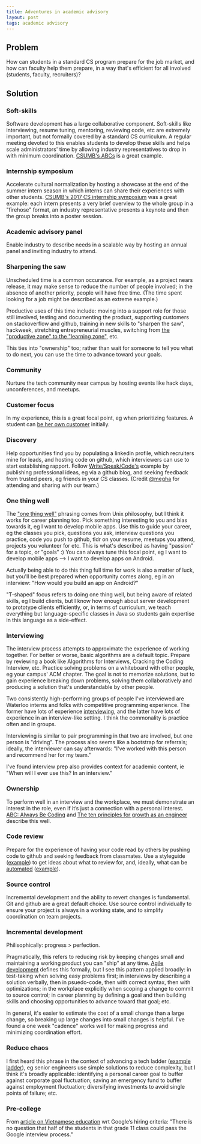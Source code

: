 ```yaml
---
title: Adventures in academic advisory
layout: post
tags: academic advisory
---
```



## Problem

How can students in a standard CS program prepare for the job market, and how can faculty help them prepare, in a way that's efficient for all involved (students, faculty, recruiters)?

## Solution

### Soft-skills

Software development has a large collaborative component. Soft-skills like interviewing, resume tuning, mentoring, reviewing code, etc are extremely important, but not formally covered by a standard CS curriculum. A regular meeting devoted to this enables students to develop these skills and helps scale administrators' time by allowing industry representatives to drop in with minimum coordination. [CSUMB's ABCs](https://csumb.edu/scd/academic-support-services) is a great example.

### Internship symposium

Accelerate cultural normalization by hosting a showcase at the end of the summer intern season in which interns can share their experiences with other students. [CSUMB's 2017 CS internship symposium](https://twitter.com/erikeldridge/status/901681673066053632) was a great example: each intern presents a very brief overview to the whole group in a "firehose" format, an industry representative presents a keynote and then the group breaks into a poster session.

### Academic advisory panel

Enable industry to describe needs in a scalable way by hosting an annual panel and inviting industry to attend.

### Sharpening the saw

Unscheduled time is a common occurance. For example, as a project nears release, it may make sense to reduce the number of people involved; in the absence of another priority, people will have free time. (The time spent looking for a job might be described as an extreme example.)

Productive uses of this time include: moving into a support role for those still involved, testing and documenting the product, supporting customers on stackoverflow and github, training in new skills to "sharpen the saw", hackweek, stretching entrepreneurial muscles, switching from [the "productive zone" to the "learning zone"](https://m.subbu.org/accept-tentative-decline-f12185b31259#a012), etc.

This ties into "ownership" too; rather than wait for someone to tell you what to do next, you can use the time to advance toward your goals.

### Community

Nurture the tech community near campus by hosting events like hack days, unconferences, and meetups.

### Customer focus

In my experience, this is a great focal point, eg when prioritizing features. A student can [be her own customer](http://paulgraham.com/startupideas.html) initially.

### Discovery

Help opportunities find you by populating a linkedin profile, which recruiters mine for leads, and hosting code on github, which interviewers can use to start establishing rapport. Follow [Write/Speak/Code's](http://www.writespeakcode.com/) example by publishing professional ideas, eg via a github blog, and seeking feedback from trusted peers, eg friends in your CS classes. (Credit [@megha](https://twitter.com/megha) for attending and sharing with our team.)

### One thing well

The ["one thing well"](https://en.wikipedia.org/wiki/Unix_philosophy#Do_One_Thing_and_Do_It_Well) phrasing comes from Unix philosophy, but I think it works for career planning too. Pick something interesting to you and bias towards it, eg I want to develop mobile apps. Use this to guide your career, eg the classes you pick, questions you ask, interview questions you practice, code you push to github, tldr on your resume, meetups you attend, projects you volunteer for etc. This is what's described as having "passion" for a topic, or "goals" :) You can always tune this focal point, eg I want to develop mobile apps --> I want to develop apps on Android.

Actually being able to do this thing full time for work is also a matter of luck, but you'll be best prepared when opportunity comes along, eg in an interview: "How would you build an app on Android?"

"T-shaped" focus refers to doing one thing well, but being aware of related skills, eg I build clients, but I know how enough about server development to prototype clients efficiently, or, in terms of curriculum, we teach everything but language-specific classes in Java so students gain expertise in this language as a side-effect.

### Interviewing

The interview process attempts to approximate the experience of working together. For better or worse, basic algorithms are a default topic. Prepare by reviewing a book like Algorithms for Interviews, Cracking the Coding Interview, etc. Practice solving problems on a whiteboard with other people, eg your campus' ACM chapter. The goal is not to memorize solutions, but to gain experience breaking down problems, solving them collaboratively and producing a solution that's understandable by other people.

Two consistently high-performing groups of people I've interviewed are Waterloo interns and folks with competitive programming experience. The former have lots of experience [interviewing](https://uwaterloo.ca/co-operative-education/get-hired/interview-process/interview-process-and-procedures), and the latter have lots of experience in an interview-like setting. I think the commonality is practice often and in groups.

Interviewing is similar to pair programming in that two are involved, but one person is "driving". The process also seems like a bootstrap for referrals; ideally, the interviewer can say afterwards: "I've worked with this person and recommend her for my team."

I've found interview prep also provides context for academic content, ie "When will I ever use this? In an interview."

### Ownership

To perform well in an interview and the workplace, we must demonstrate an interest in the role, even if it’s just a connection with a personal interest. [ABC: Always Be Coding](https://medium.com/tech-talk/d5f8051afce2) and [The ten principles for growth as an engineer](https://medium.com/@daniel.heller/ten-principles-for-growth-69015e08c35b) describe this well.

### Code review

Prepare for the experience of having your code read by others by pushing code to github and seeking feedback from classmates. Use a styleguide ([example](https://google.github.io/styleguide/jsguide.html)) to get ideas about what to review for, and, ideally, what can be [automated](https://medium.com/@mikeal/modern-modules-d99b6867b8f1#6d53) ([example](https://github.com/google/eslint-config-google)).

### Source control

Incremental development and the ability to revert changes is fundamental. Git and github are a great default choice. Use source control individually to ensure your project is always in a working state, and to simplify coordination on team projects.

### Incremental development

Philisophically: progress > perfection.

Pragmatically, this refers to reducing risk by keeping changes small and maintaining a working product you can "ship" at any time. [Agile development](https://en.wikipedia.org/wiki/Agile_software_development) defines this formally, but I see this pattern applied broadly: in test-taking when solving easy problems first; in interviews by describing a solution verbally, then in psuedo-code, then with correct syntax, then with optimizations; in the workplace explicitly when scoping a change to commit to source control; in career planning by defining a goal and then building skills and choosing opportunities to advance toward that goal; etc.

In general, it's easier to estimate the cost of a small change than a large change, so breaking up large changes into small changes is helpful. I've found a one week "cadence" works well for making progress and minimizing coordination effort.

### Reduce chaos

I first heard this phrase in the context of advancing a tech ladder ([example ladder](https://github.com/urbanairship/techladder/blob/master/eng.md)), eg senior engineers use simple solutions to reduce complexity, but I think it's broadly applicable: identifying a personal career goal to buffer against corporate goal fluctuation; saving an emergency fund to buffer against employment fluctuation; diversifying investments to avoid single points of failure; etc. 

### Pre-college

From [article on Vietnamese education](http://neil.fraser.name/news/2013/03/16/) wrt Google’s hiring criteria: "There is no question that half of the students in that grade 11 class could pass the Google interview process."

